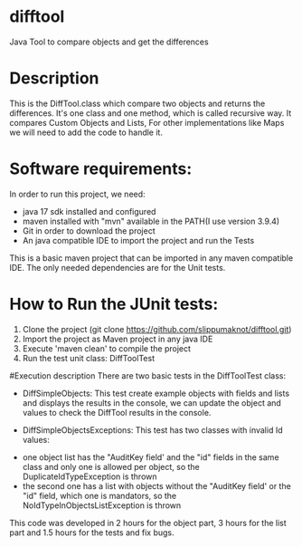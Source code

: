 # difftool
Java Tool to compare objects and get the differences
# Description
This is the DiffTool.class which compare two objects and returns the differences.
It's one class and one method, which is called recursive way.
It compares Custom Objects and Lists, For other implementations like Maps we will need to add the code to handle it.

# Software requirements:
In order to run this project, we need:
* java 17 sdk installed and configured
* maven installed with "mvn" available in the PATH(I use version 3.9.4)
* Git in order to download the project 
* An java compatible IDE to import the project and run the Tests

This is a basic maven project that can be imported in any maven compatible IDE. The only needed dependencies are
for the Unit tests.

# How to Run the JUnit tests:
1. Clone the project (git clone https://github.com/slippumaknot/difftool.git)
2. Import the project as Maven project in any java IDE
3. Execute 'maven clean' to compile the project
4. Run the test unit class: DiffToolTest

#Execution description
There are two basic tests in the DiffToolTest class:

* DiffSimpleObjects: This test create example objects with fields and lists and displays the results in the console, we
  can update the object and values to check the DiffTool results in the console.

* DiffSimpleObjectsExceptions: This test has two classes with invalid Id values:
- one object list has the "AuditKey field' and the "id" fields in the same class and only one is allowed per object,
  so the DuplicateIdTypeException is thrown
- the second one has a list with objects without the  "AuditKey field' or the "id" field, which one is  mandators,
  so the NoIdTypeInObjectsListException is thrown

This code was developed in 2 hours for the object part, 3 hours for the list part and 1.5 hours for the tests and fix bugs.